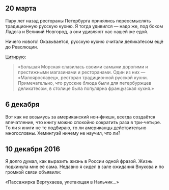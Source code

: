 
## 20 марта
Пару лет назад рестораны Петербурга принялись переосмыслять традиционную русскую кухню. Я тогда удивился — надо же, под боком Ладога и Великий Новгород, а они удивляют нас нашей же едой.

Ничего нового! Оказывается, русскую кухню считали деликатесом ещё до Революции.

[Цитирую][1]:

> «Большая Морская славилась своими самыми дорогими и престижными магазинами и ресторанами. Один из них — «Малоярославец», ресторан традиционной русской кухни. Примечательно, что русские блюда были для петербуржцев деликатесом, в столице была популярна французская кухня.»

## 6 декабря
Вот как не возьмусь за американский нон-фикшн, всегда создаётся впечатление, что книгу можно спокойно сократить раза в три-четыре. То ли я книги не те подбираю, то ли американцы действительно многословны. Хемингуэй ничему не научил, что ли?

## 10 декабря 2016
Я долго думал, как выразить жизнь в России одной фразой. Жизнь подкинула мне её сама. Недавно я сидел в зале ожидания Внукова и по громкой связи объявили:

«Пассажирка Вертухаева, улетающая в Нальчик...»

[1]:	http://paperpaper.ru/sub-100-bmorskaya/